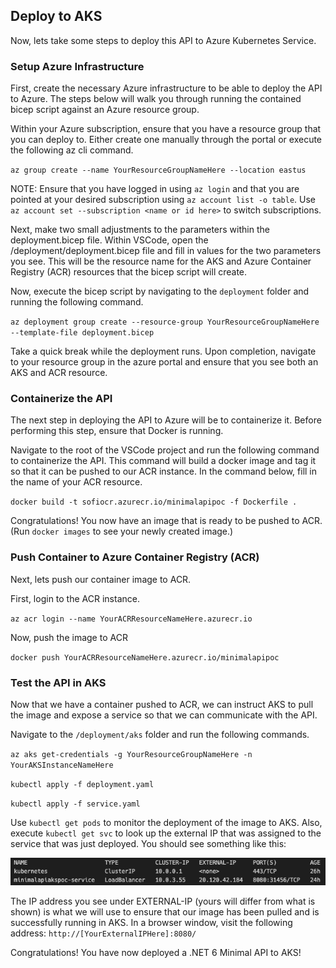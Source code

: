 ## Deploy to AKS

Now, lets take some steps to deploy this API to Azure Kubernetes Service.

### Setup Azure Infrastructure

First, create the necessary Azure infrastructure to be able to deploy the API to Azure.  The steps below will walk you through running the contained bicep script against an Azure resource group.

Within your Azure subscription, ensure that you have a resource group that you can deploy to.  Either create one manually through the portal or execute the following az cli command.

`az group create --name YourResourceGroupNameHere --location eastus`

NOTE: Ensure that you have logged in using `az login` and that you are pointed at your desired subscription using `az account list -o table`.  Use `az account set --subscription <name or id here>` to switch subscriptions.

Next, make two small adjustments to the parameters within the deployment.bicep file.  Within VSCode, open the /deployment/deployment.bicep file and fill in values for the two parameters you see.  This will be the resource name for the AKS and Azure Container Registry (ACR) resources that the bicep script will create.

Now, execute the bicep script by navigating to the `deployment` folder and running the following command.

`az deployment group create --resource-group YourResourceGroupNameHere --template-file deployment.bicep`

Take a quick break while the deployment runs.  Upon completion, navigate to your resource group in the azure portal and ensure that you see both an AKS and ACR resource.

### Containerize the API

The next step in deploying the API to Azure will be to containerize it.  Before performing this step, ensure that Docker is running.

Navigate to the root of the VSCode project and run the following command to containerize the API.  This command will build a docker image and tag it so that it can be pushed to our ACR instance.  In the command below, fill in the name of your ACR resource.

`docker build -t sofiocr.azurecr.io/minimalapipoc -f Dockerfile .`

Congratulations! You now have an image that is ready to be pushed to ACR. (Run `docker images` to see your newly created image.)

### Push Container to Azure Container Registry (ACR) 

Next, lets push our container image to ACR.

First, login to the ACR instance.

`az acr login --name YourACRResourceNameHere.azurecr.io `

Now, push the image to ACR

`docker push YourACRResourceNameHere.azurecr.io/minimalapipoc`

### Test the API in AKS

Now that we have a container pushed to ACR, we can instruct AKS to pull the image and expose a service so that we can communicate with the API.

Navigate to the `/deployment/aks` folder and run the following commands.

`az aks get-credentials -g YourResourceGroupNameHere -n YourAKSInstanceNameHere`

`kubectl apply -f deployment.yaml`

`kubectl apply -f service.yaml`

Use `kubectl get pods` to monitor the deployment of the image to AKS.  Also, execute `kubectl get svc` to look up the external IP that was assigned to the service that was just deployed.  You should see something like this:

![Kubernetes Service](/assets/service.png)

The IP address you see under EXTERNAL-IP (yours will differ from what is shown) is what we will use to ensure that our image has been pulled and is successfully running in AKS.  In a browser window, visit the following address: `http://[YourExternalIPHere]:8080/`

Congratulations!  You have now deployed a .NET 6 Minimal API to AKS!
